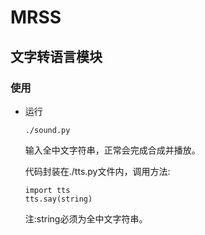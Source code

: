 # MRSS
## 文字转语言模块

### 使用

- 运行

  ```
  ./sound.py
  ```

  输入全中文字符串，正常会完成合成并播放。

  代码封装在./tts.py文件内，调用方法:

  ```
  import tts
  tts.say(string)
  ```

  注:string必须为全中文字符串。
